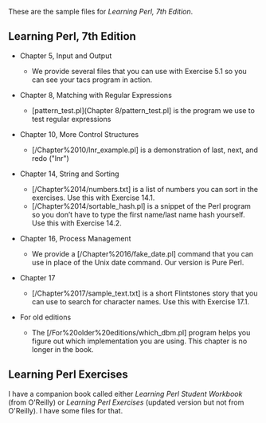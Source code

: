These are the sample files for *Learning Perl, 7th Edition*.

## Learning Perl, 7th Edition

* Chapter 5, Input and Output
	- We provide several files that you can use with Exercise 5.1
	so you can see your tacs program in action.

* Chapter 8, Matching with Regular Expressions
	- [pattern_test.pl](Chapter 8/pattern_test.pl] is the program we use to test regular expressions

* Chapter 10, More Control Structures
	- [/Chapter%2010/lnr_example.pl] is a demonstration of last, next, and redo ("lnr")

* Chapter 14, String and Sorting
	- [/Chapter%2014/numbers.txt] is a list of numbers you can sort in the exercises. Use
	this with Exercise 14.1.
	- [/Chapter%2014/sortable_hash.pl] is a snippet of the Perl program so you
	don’t have to type the first name/last name hash yourself. Use this
	with Exercise 14.2.

* Chapter 16, Process Management
	- We provide a [/Chapter%2016/fake_date.pl] command that you can use in place
	of the Unix date command. Our version is Pure Perl.

* Chapter 17
	- [/Chapter%2017/sample_text.txt] is a short Flintstones story that you can use
	to search for character names. Use this with Exercise 17.1.

* For old editions
	- The [/For%20older%20editions/which_dbm.pl] program helps you figure out which implementation
	you are using. This chapter is no longer in the book.

## Learning Perl Exercises

I have a companion book called either *Learning Perl Student Workbook* (from
O'Reilly) or *Learning Perl Exercises* (updated version but not from O'Reilly).
I have some files for that.
